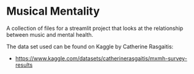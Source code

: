 # Musical Mentality
A collection of files for a streamlit project that looks at the relationship between music and mental health.

The data set used can be found on Kaggle by Catherine Rasgaitis:
* https://www.kaggle.com/datasets/catherinerasgaitis/mxmh-survey-results
